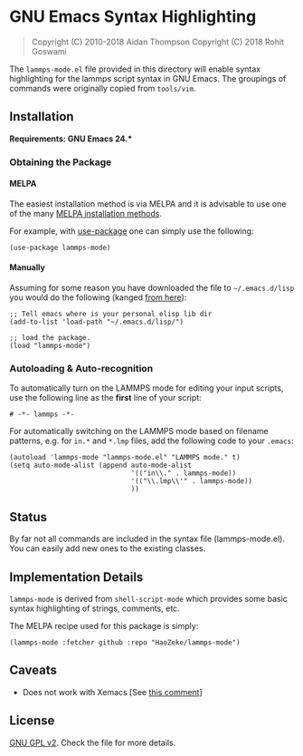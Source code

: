 # GNU Emacs Syntax Highlighting

> Copyright (C) 2010-2018  Aidan Thompson <athomps at sandia.gov>
> Copyright (C) 2018  Rohit Goswami <r95g10 at gmail.com>

The `lammps-mode.el` file provided in this directory will enable syntax
highlighting for the lammps script syntax in GNU Emacs. The groupings of
commands were originally copied from `tools/vim`.

## Installation
**Requirements: GNU Emacs 24.\***

### Obtaining the Package

#### MELPA

The easiest installation method is via MELPA and it is advisable to use one of
the many [MELPA installation methods](https://melpa.org/#/getting-started).

For example, with [use-package](https://github.com/jwiegley/use-package) one can
simply use the following:

``` emacs-lisp
(use-package lammps-mode)
```

#### Manually

Assuming for some reason you have downloaded the file to `~/.emacs.d/lisp` you
would do the following (kanged [from here](http://ergoemacs.org/emacs/emacs_installing_packages.html)):

``` emacs-lisp
;; Tell emacs where is your personal elisp lib dir
(add-to-list 'load-path "~/.emacs.d/lisp/")

;; load the package.
(load "lammps-mode")
```

### Autoloading \& Auto-recognition

To automatically turn on the LAMMPS mode for editing your input scripts,
use the following line as the **first** line of your script:
```
# -*- lammps -*-
```

For automatically switching on the LAMMPS mode based on filename patterns,
e.g. for `in.*` and `*.lmp` files, add the following code to your `.emacs`:

``` emacs-lisp
(autoload 'lammps-mode "lammps-mode.el" "LAMMPS mode." t)
(setq auto-mode-alist (append auto-mode-alist
                              '(("in\\." . lammps-mode))
                              '(("\\.lmp\\'" . lammps-mode))
                              ))
```

## Status

By far not all commands are included in the syntax file (lammps-mode.el). You
can easily add new ones to the existing classes.

## Implementation Details

`lammps-mode` is derived from `shell-script-mode` which provides some basic
syntax highlighting of strings, comments, etc.

The MELPA recipe used for this package is simply:

``` emacs-lisp
(lammps-mode :fetcher github :repo "HaoZeke/lammps-mode")
```

## Caveats

* Does not work with Xemacs [See [this comment](https://github.com/lammps/lammps/pull/1022#issuecomment-408871233)]

## License

[GNU GPL v2](https://github.com/HaoZeke/lammps-mode/blob/master/LICENSE).
Check the file for more details.
